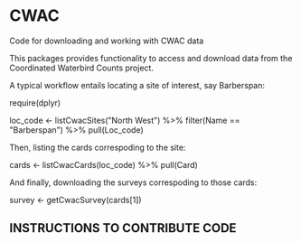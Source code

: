 # CWAC
Code for downloading and working with CWAC data

This packages provides functionality to access and download data from the Coordinated Waterbird Counts project.

A typical workflow entails locating a site of interest, say Barberspan:

require(dplyr)

loc_code <- listCwacSites("North West") %>% filter(Name == "Barberspan") %>% pull(Loc_code)

Then, listing the cards correspoding to the site:

cards <- listCwacCards(loc_code) %>% pull(Card)

And finally, downloading the surveys correspoding to those cards:

survey <- getCwacSurvey(cards[1])

## INSTRUCTIONS TO CONTRIBUTE CODE
